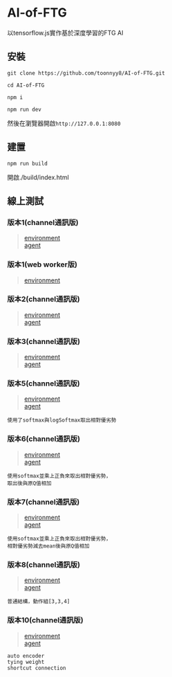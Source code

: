 # AI-of-FTG
以tensorflow.js實作基於深度學習的FTG AI

## 安裝
```
git clone https://github.com/toonnyy8/AI-of-FTG.git

cd AI-of-FTG

npm i

npm run dev
```

然後在瀏覽器開啟`http://127.0.0.1:8080`

## 建置
```
npm run build
```
開啟./build/index.html

## 線上測試

### 版本1(channel通訊版)
>[environment](https://toonnyy8.github.io/AI-of-FTG/build/dddqn/index.html)  
[agent](https://toonnyy8.github.io/AI-of-FTG/build/dddqn/agent.html)

### 版本1(web worker版)
>[environment](https://toonnyy8.github.io/AI-of-FTG/build/dddqn_webworker/index.html)

### 版本2(channel通訊版)
>[environment](https://toonnyy8.github.io/AI-of-FTG/build/dddqn2/index.html)  
[agent](https://toonnyy8.github.io/AI-of-FTG/build/dddqn2/agent.html)

### 版本3(channel通訊版)
>[environment](https://toonnyy8.github.io/AI-of-FTG/build/dddqn3/index.html)  
[agent](https://toonnyy8.github.io/AI-of-FTG/build/dddqn3/agent.html)

### 版本5(channel通訊版)
>[environment](https://toonnyy8.github.io/AI-of-FTG/build/dddqn5/index.html)  
[agent](https://toonnyy8.github.io/AI-of-FTG/build/dddqn5/agent.html)
```
使用了softmax與logSoftmax取出相對優劣勢
```

### 版本6(channel通訊版)
>[environment](https://toonnyy8.github.io/AI-of-FTG/build/dddqn6/index.html)  
[agent](https://toonnyy8.github.io/AI-of-FTG/build/dddqn6/agent.html)
```
使用softmax並乘上正負來取出相對優劣勢，
取出後與原Q值相加
```

### 版本7(channel通訊版)
>[environment](https://toonnyy8.github.io/AI-of-FTG/build/dddqn7/index.html)  
[agent](https://toonnyy8.github.io/AI-of-FTG/build/dddqn7/agent.html)
```
使用softmax並乘上正負來取出相對優劣勢，
相對優劣勢減去mean後與原Q值相加
```

### 版本8(channel通訊版)
>[environment](https://toonnyy8.github.io/AI-of-FTG/build/dddqn8/index.html)  
[agent](https://toonnyy8.github.io/AI-of-FTG/build/dddqn8/agent.html)
```
普通結構，動作組[3,3,4]
```

### 版本10(channel通訊版)
>[environment](https://toonnyy8.github.io/AI-of-FTG/build/dddqn10/index.html)  
[agent](https://toonnyy8.github.io/AI-of-FTG/build/dddqn10/agent.html)
```
auto encoder
tying weight
shortcut connection 
```
